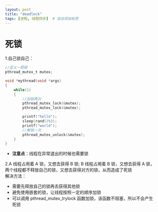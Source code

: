 ```yaml
---
layout: post
title: "deadlock"
tags: [进程, 线程同步]  # 自动添加标签
---
```


# 死锁

1.自己锁自己：

```c
//定义一把锁
pthread_mutex_t mutex;

void *mythread(void *args)
{
    while(1)
    {
        //加锁两次
        pthread_mutex_lock(&mutex);
        pthread_mutex_lock(&mutex);

        printf("hello");
        sleep(rand()%3);
        printf("world");
        //解锁一次
        pthread_mutex_unlock(&mutex);
    }
}
```

- **注意点**：线程在异常退出的时候也需要锁

2.A 线程占用着 A 锁，又想去获得 B 锁; B 线程占用着 B 锁，又想去获得 A 锁，两个线程都不释放自己的锁，又想去获得对方的锁，从而造成了死锁  
解决方法：

- 需要先释放自己的锁再去获得其他锁
- 避免使用嵌套的锁，让线程按照一定的顺序加锁
- 可以调用 pthread_mutex_trylock 函数加锁，该函数不阻塞，所以不会产生死锁
